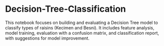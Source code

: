 # Decision-Tree-Classification
This notebook focuses on building and evaluating a Decision Tree model to classify types of raisins (Kecimen and Besni). It includes feature analysis, model training, evaluation with a confusion matrix, and classification report, with suggestions for model improvement.

